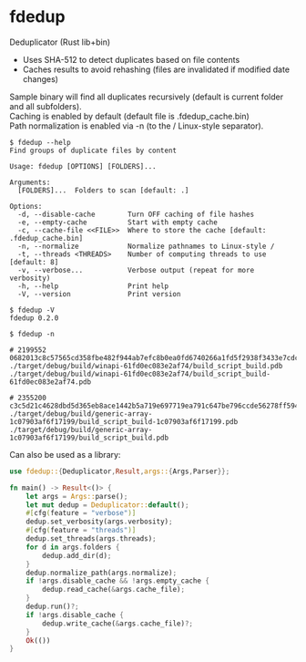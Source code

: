 # fdedup
Deduplicator (Rust lib+bin)

- Uses SHA-512 to detect duplicates based on file contents
- Caches results to avoid rehashing (files are invalidated if modified date changes)

Sample binary will find all duplicates recursively (default is current folder and all subfolders).<br/>
Caching is enabled by default (default file is .fdedup_cache.bin)<br/>
Path normalization is enabled via -n (to the / Linux-style separator).

```
$ fdedup --help
Find groups of duplicate files by content

Usage: fdedup [OPTIONS] [FOLDERS]...

Arguments:
  [FOLDERS]...  Folders to scan [default: .]

Options:
  -d, --disable-cache        Turn OFF caching of file hashes
  -e, --empty-cache          Start with empty cache
  -c, --cache-file <<FILE>>  Where to store the cache [default: .fdedup_cache.bin]
  -n, --normalize            Normalize pathnames to Linux-style /
  -t, --threads <THREADS>    Number of computing threads to use [default: 8]
  -v, --verbose...           Verbose output (repeat for more verbosity)
  -h, --help                 Print help
  -V, --version              Print version

$ fdedup -V
fdedup 0.2.0

$ fdedup -n 

# 2199552 0682013c8c57565cd358fbe482f944ab7efc8b0ea0fd6740266a1fd5f2938f3433e7cdc74529bea7e2a35ad653befa1beedabc7f249f6cb620371e685fa05116
./target/debug/build/winapi-61fd0ec083e2af74/build_script_build.pdb
./target/debug/build/winapi-61fd0ec083e2af74/build_script_build-61fd0ec083e2af74.pdb

# 2355200 c3c5d21c4628dbd5d365eb8ace1442b5a719e697719ea791c647be796ccde56278ff594a4e00e0c17492c1d71b05d0a4d85783e18d68cb31d5b5da0af368d9b7
./target/debug/build/generic-array-1c07903af6f17199/build_script_build-1c07903af6f17199.pdb
./target/debug/build/generic-array-1c07903af6f17199/build_script_build.pdb
```

Can also be used as a library:

```rust
use fdedup::{Deduplicator,Result,args::{Args,Parser}};

fn main() -> Result<()> {
    let args = Args::parse();
    let mut dedup = Deduplicator::default();
    #[cfg(feature = "verbose")]
    dedup.set_verbosity(args.verbosity);
    #[cfg(feature = "threads")]
    dedup.set_threads(args.threads);
    for d in args.folders {
        dedup.add_dir(d);
    }
    dedup.normalize_path(args.normalize);
    if !args.disable_cache && !args.empty_cache {
        dedup.read_cache(&args.cache_file);
    }
    dedup.run()?;
    if !args.disable_cache {
        dedup.write_cache(&args.cache_file)?;
    }
    Ok(())
}
```
